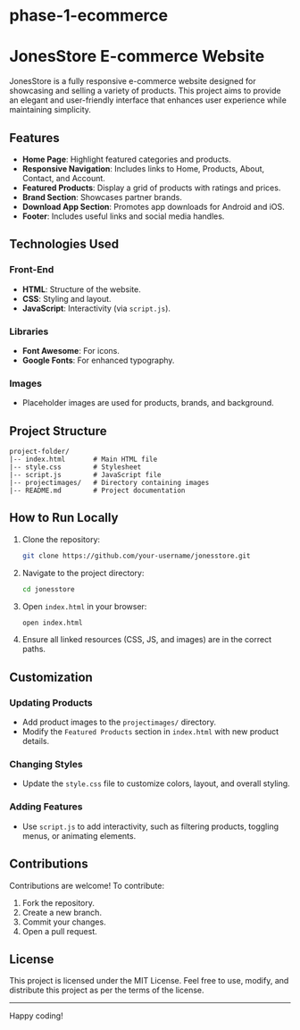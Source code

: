 # phase-1-ecommerce
# JonesStore E-commerce Website

JonesStore is a fully responsive e-commerce website designed for showcasing and selling a variety of products. This project aims to provide an elegant and user-friendly interface that enhances user experience while maintaining simplicity.

## Features

- **Home Page**: Highlight featured categories and products.
- **Responsive Navigation**: Includes links to Home, Products, About, Contact, and Account.
- **Featured Products**: Display a grid of products with ratings and prices.
- **Brand Section**: Showcases partner brands.
- **Download App Section**: Promotes app downloads for Android and iOS.
- **Footer**: Includes useful links and social media handles.

## Technologies Used

### Front-End
- **HTML**: Structure of the website.
- **CSS**: Styling and layout.
- **JavaScript**: Interactivity (via `script.js`).

### Libraries
- **Font Awesome**: For icons.
- **Google Fonts**: For enhanced typography.

### Images
- Placeholder images are used for products, brands, and background.

## Project Structure

```
project-folder/
|-- index.html       # Main HTML file
|-- style.css        # Stylesheet
|-- script.js        # JavaScript file
|-- projectimages/   # Directory containing images
|-- README.md        # Project documentation
```

## How to Run Locally

1. Clone the repository:
   ```bash
   git clone https://github.com/your-username/jonesstore.git
   ```

2. Navigate to the project directory:
   ```bash
   cd jonesstore
   ```

3. Open `index.html` in your browser:
   ```bash
   open index.html
   ```

4. Ensure all linked resources (CSS, JS, and images) are in the correct paths.

## Customization

### Updating Products
- Add product images to the `projectimages/` directory.
- Modify the `Featured Products` section in `index.html` with new product details.

### Changing Styles
- Update the `style.css` file to customize colors, layout, and overall styling.

### Adding Features
- Use `script.js` to add interactivity, such as filtering products, toggling menus, or animating elements.

## Contributions

Contributions are welcome! To contribute:
1. Fork the repository.
2. Create a new branch.
3. Commit your changes.
4. Open a pull request.

## License

This project is licensed under the MIT License. Feel free to use, modify, and distribute this project as per the terms of the license.

---

Happy coding!


